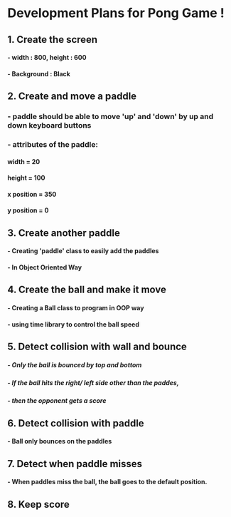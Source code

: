 # Development Plans for Pong Game !
## 1. Create the screen
#### - width : 800, height : 600
#### - Background : Black

## 2. Create and move a paddle
### - paddle should be able to move 'up' and 'down' by up and down keyboard buttons
### - attributes of the paddle:
#### width = 20
#### height = 100
#### x position = 350
#### y position = 0

## 3. Create another paddle
#### - Creating 'paddle' class to easily add the paddles
#### - In Object Oriented Way

## 4. Create the ball and make it move
#### - Creating a Ball class to program in OOP way
#### - using time library to control the ball speed

## 5. Detect collision with wall and bounce
##### - Only the ball is bounced by top and bottom 
##### - If the ball hits the right/ left side other than the paddes,
##### - then the opponent gets a score

## 6. Detect collision with paddle
#### - Ball only bounces on the paddles

## 7. Detect when paddle misses
#### - When paddles miss the ball, the ball goes to the default position.

## 8. Keep score